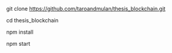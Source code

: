git clone https://github.com/taroandmulan/thesis_blockchain.git

cd thesis_blockchain

npm install

npm start
